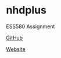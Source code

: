 # nhdplus
ESS580 Assignment

[GitHub](https://github.com/BBudnicki/nhdplus)

[Website](https://bbudnicki.github.io/nhdplus/index.html)
